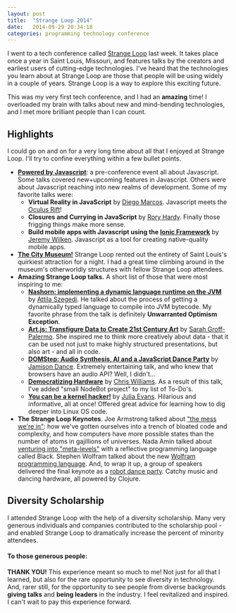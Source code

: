 ```yaml
---
layout: post
title:  "Strange Loop 2014"
date:   2014-09-29 20:34:18
categories: programming technology conference
---
```

I went to a tech conference called <a href="https://thestrangeloop.com/" target="_blank">Strange Loop</a> last week. It takes place once a year in Saint Louis, Missouri, and features talks by the creators and earliest users of cutting-edge technologies. I've heard that the technologies you learn about at Strange Loop are those that people will be using widely in a couple of years. Strange Loop is a way to explore this exciting future.

This was my very first tech conference, and I had an **amazing** time! I overloaded my brain with talks about new and mind-bending technologies, and I met more brilliant people than I can count.

## Highlights

I could go on and on for a very long time about all that I enjoyed at Strange Loop. I'll try to confine everything within a few bullet points.

- <a href="http://www.manning.com/poweredbyjavascript/" target="_blank">**Powered by Javascript**</a>: a pre-conference event all about Javascript. Some talks covered new+upcoming features in Javascript. Others were about Javascript reaching into new realms of development. Some of my favorite talks were:
  - **Virtual Reality in JavaScript** by <a href="https://github.com/dmarcos" target="_blank">Diego Marcos</a>. Javascript meets the <a href="http://www.oculus.com/" target="_blank">Oculus Rift</a>!
  - **Closures and Currying in JavaScript** by <a href="https://twitter.com/gneatgeek" target="_blank">Rory Hardy</a>. Finally those frigging things make more sense.
  - **Build mobile apps with Javascript using the <a href="http://ionicframework.com/" target="_blank">Ionic Framework</a>** by <a href="https://twitter.com/gnomeontherun" target="_blank">Jeremy Wilken</a>. Javascript as a tool for creating native-quality mobile apps.
- <a href="http://www.citymuseum.org/" target="_blank">**The City Museum!**</a> Strange Loop rented out the entirety of Saint Louis's quirkiest attraction for a night. I had a great time climbing around in the museum's otherworldly structures with fellow Strange Loop attendees.
- **Amazing Strange Loop talks.** A short list of those that were most inspiring to me:
  - <a href="https://www.youtube.com/watch?v=KKaHkkpdHxg" target="_blank">**Nashorn: implementing a dynamic language runtime on the JVM**</a> by <a href="https://twitter.com/asz" target="_blank">Attila Szegedi</a>. He talked about the process of getting a dynamically typed language to compile into JVM bytecode. My favorite phrase from the talk is definitely **Unwarranted Optimism Exception**.
  - <a href="https://www.youtube.com/watch?v=FJpb1j2SWfA" target="_blank">**Art.js: Transfigure Data to Create 21st Century Art**</a> by <a href="https://twitter.com/supersgp" target="_blank">Sarah Groff-Palermo</a>. She inspired me to think more creatively about data - that it can be used not just to make highly structured presentations, but also art - and all in code.
  - <a href="https://www.youtube.com/watch?v=QAwbjMdXj-Y" target="_blank">**DOMStep: Audio Synthesis, AI and a JavaScript Dance Party**</a> by <a href="https://twitter.com/jergason" target="_blank">Jamison Dance</a>. Extremely entertaining talk, and who knew that browsers have an audio API? Well, I didn't... 
  - <a href="https://www.youtube.com/watch?v=9xbrMTieJa0" target="_blank">**Democratizing Hardware**</a> by <a href="https://twitter.com/voodootikigod" target="_blank">Chris Williams</a>. As a result of this talk, I've added "small NodeBot project" to my list of To-Do's.
  - <a href="https://www.youtube.com/watch?v=0IQlpFWTFbM" target="_blank">**You can be a kernel hacker!**</a> by <a href="https://twitter.com/b0rk" target="_blank">Julia Evans</a>. Hilarious and informative, all at once! Offered great advice for learning how to dig deeper into Linux OS code.
- **The Strange Loop Keynotes**. Joe Armstrong talked about <a href="https://www.youtube.com/watch?v=lKXe3HUG2l4" target="_blank">"the mess we're in"</a>: how we've gotten ourselves into a trench of bloated code and complexity, and how computers have more possible states than the number of atoms in gajillions of universes. Nada Amin talked about <a href="https://www.youtube.com/watch?v=SrKj4hYic5A" target="_blank">venturing into "meta-levels"</a> with a reflective programming language called Black. Stephen Wolfram talked about the new <a href="https://www.youtube.com/watch?v=EjCWdsrVcBM" target="_blank">Wolfram programming language</a>. And, to wrap it up, a group of speakers delivered the final keynote as a <a href="https://www.youtube.com/watch?v=3_zW63dcZB0" target="_blank">robot dance party</a>. Catchy music and dancing hardware, all powered by Clojure.

## Diversity Scholarship
I attended Strange Loop with the help of a diversity scholarship. Many very generous individuals and companies contributed to the scholarship pool - and enabled Strange Loop to dramatically increase the percent of minority attendees. 

#### To those generous people:
**THANK YOU!** This experience meant so much to me! Not just for all that I learned, but also for the rare opportunity to see diversity in technology. And, rarer still, for the opportunity to see people from diverse backgrounds **giving talks** and **being leaders** in the industry. I feel revitalized and inspired. I can't wait to pay this experience forward.
